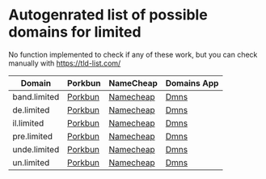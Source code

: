 # Autogenrated list of possible domains for limited

No function implemented to check if any of these work, but you can check manually with https://tld-list.com/

| Domain | Porkbun | NameCheap | Domains App |
|---|---|---|---|
| band.limited | [Porkbun](https://porkbun.com/checkout/search?prb=e814663da1&tlds=&idnLanguage=&search=search&q=band.limited) | [Namecheap](https://www.namecheap.com/domains/registration/results/?domain=band.limited) | [Dmns](https://dmns.app/domains?q=band.limited) |
| de.limited | [Porkbun](https://porkbun.com/checkout/search?prb=e814663da1&tlds=&idnLanguage=&search=search&q=de.limited) | [Namecheap](https://www.namecheap.com/domains/registration/results/?domain=de.limited) | [Dmns](https://dmns.app/domains?q=de.limited) |
| il.limited | [Porkbun](https://porkbun.com/checkout/search?prb=e814663da1&tlds=&idnLanguage=&search=search&q=il.limited) | [Namecheap](https://www.namecheap.com/domains/registration/results/?domain=il.limited) | [Dmns](https://dmns.app/domains?q=il.limited) |
| pre.limited | [Porkbun](https://porkbun.com/checkout/search?prb=e814663da1&tlds=&idnLanguage=&search=search&q=pre.limited) | [Namecheap](https://www.namecheap.com/domains/registration/results/?domain=pre.limited) | [Dmns](https://dmns.app/domains?q=pre.limited) |
| unde.limited | [Porkbun](https://porkbun.com/checkout/search?prb=e814663da1&tlds=&idnLanguage=&search=search&q=unde.limited) | [Namecheap](https://www.namecheap.com/domains/registration/results/?domain=unde.limited) | [Dmns](https://dmns.app/domains?q=unde.limited) |
| un.limited | [Porkbun](https://porkbun.com/checkout/search?prb=e814663da1&tlds=&idnLanguage=&search=search&q=un.limited) | [Namecheap](https://www.namecheap.com/domains/registration/results/?domain=un.limited) | [Dmns](https://dmns.app/domains?q=un.limited) |
